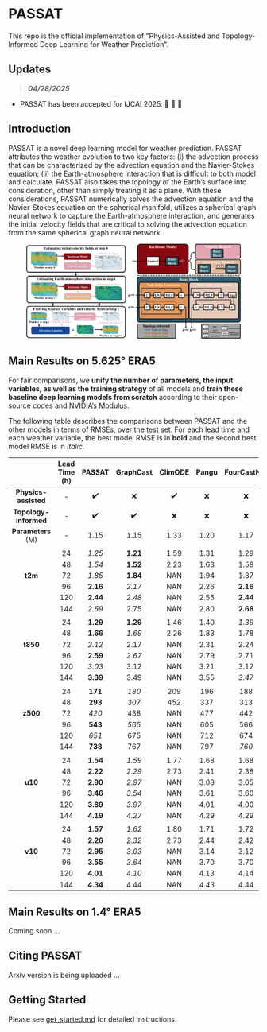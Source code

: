 # PASSAT
This repo is the official implementation of "Physics-Assisted and Topology-Informed Deep Learning for Weather Prediction".

## Updates
> ***04/28/2025*** 

* PASSAT has been accepted for IJCAI 2025. :tada: :tada: :tada: 

## Introduction
PASSAT is a novel deep learning model for weather prediction. PASSAT attributes the weather evolution to two key factors: (i) the advection process that can be characterized by the advection equation and the
Navier-Stokes equation; (ii) the Earth-atmosphere interaction that is difficult to both model and calculate. PASSAT also takes the topology of the Earth’s surface into consideration, other than simply treating it as a plane. With these considerations, PASSAT numerically solves the advection equation and the Navier-Stokes equation on the spherical manifold, utilizes a spherical graph neural network to capture the Earth-atmosphere interaction, and generates the initial velocity fields that are critical to solving the advection equation from the same spherical graph neural network.

<div align="center">
<img src="figures/overview.jpg" width="40%"> <img src="figures/gnn.jpg" width="45%">
</div>

## Main Results on 5.625° ERA5
For fair comparisons, we **unify the number of parameters, the input variables, as well as the training strategy** of all models and **train these baseline deep learning models from scratch** according to their open-source codes and [NVIDIA’s Modulus](https://github.com/NVIDIA/physicsnemo/tree/main).

The following table describes the comparisons between PASSAT and the other models in terms of RMSEs, over the test set. For each lead time and each weather variable, the best model RMSE is in **bold** and the second best model RMSE is in *italic*.
  
|  | **Lead Time (h)** | **PASSAT** | **GraphCast** | **ClimODE** | **Pangu** | **FourCastNet** | **SFNO** | **IFS T42** | **IFS T63** | 
| :---: | :---: | :---: | :---: | :---: | :---: | :---: | :---: | :---: | :---: | 
| **Physics-assisted** | - | :heavy_check_mark: | :x: | :heavy_check_mark: | :x: | :x: | :x: | - | - |
| **Topology-informed** | - | :heavy_check_mark: | :heavy_check_mark: | :x: | :x: | :x: | :x: | - | - |
| **Parameters** (M) | - | 1.15 | 1.15 | 1.33 | 1.20 | 1.17 | 1.15 | - | - |
|  |  |  |  | |  |  | |  |  | 
| | 24 | *1.25* | **1.21** | 1.59 | 1.31 | 1.29 | 1.43 | - | - |
| | 48 | *1.54* | **1.52** | 2.23 | 1.63 | 1.58 | 1.75 | - | - |
| **t2m** | 72 | *1.85* | **1.84** | NAN | 1.94 | 1.87 | 2.02 | 3.21 | 2.04 |
| | 96 | **2.16** | *2.17* | NAN | 2.26 | **2.16** | 2.30 | - | - |
| | 120 | **2.44** | *2.48* | NAN | 2.55 | **2.44** | 2.55 | 3.69 | **2.44** |
| | 144 | *2.69* | 2.75 | NAN | 2.80 | **2.68** | 2.76 | - | - |
|  |  |  |  | |  |  | |  |  | 
| | 24 | **1.29** | **1.29** | 1.46 | 1.40 | *1.39* | 1.51 | - | - | 
| | 48 | **1.66** | *1.69* | 2.26 | 1.83 | 1.78 | 1.91 | - | - |
| **t850** | 72 | *2.12* | 2.17 | NAN | 2.31 | 2.24 | 2.37 | 3.09 | **1.85** |
| | 96 | **2.59** | *2.67* | NAN | 2.79 | 2.71 | 2.84 | - | - |
| | 120 | *3.03* | 3.12 | NAN | 3.21 | 3.12 | 3.25 | 3.83 | **2.52** |
| | 144 | **3.39** | 3.49 | NAN | 3.55 | *3.47* | 3.59 | - | - |
|  |  |  |  | |  |  | |  |  | 
| | 24 | **171** | *180* | 209 | 196 | 188 | 205 | - | - |
| | 48 | **293** | *307* | 452 | 337 | 313 | 342 | - | - |
| **z500** | 72 | *420* | 438 | NAN | 477 | 442 | 478 | 489 | **268** |
| | 96 | **543** | *565* | NAN | 605 | 566 | 607 | - | - |
| | 120 | *651* | 675 | NAN | 712 | 674 | 718 | 743 | **463** |
| | 144 | **738** | 767 | NAN | 797 | *760* | 807 | - | - |
|  |  |  |  | |  |  | |  |  | 
| | 24 | **1.54** | *1.59* | 1.77 | 1.68 | 1.68 | 1.83 | - | - |
| | 48 | **2.22** | *2.29* | 2.73 | 2.41 | 2.38 | 2.50 | - | - |
| **u10** | 72 | **2.90** | *2.97* | NAN | 3.08 | 3.05 | 3.18 | - | - |
| | 96 | **3.46** | *3.54* | NAN | 3.61 | 3.60 | 3.73 | - | - |
| | 120 | **3.89** | *3.97* | NAN | 4.01 | 4.00 | 4.13 | - | - |
| | 144 | **4.19** | *4.27* | NAN | 4.29 | 4.29 | 4.41 | - | - |
|  |  |  |  | |  |  | |  |  | 
| | 24 | **1.57** | *1.62* | 1.80 | 1.71 | 1.72 | 1.86 | - | - |
| | 48 | **2.26** | *2.32* | 2.73 | 2.44 | 2.42 | 2.53 | - | - |
| **v10** | 72 | **2.95** | *3.03* | NAN | 3.14 | 3.12 | 3.24 | - | - |
| | 96 | **3.55** | *3.64* | NAN | 3.70 | 3.70 | 3.83 | - | - |
| | 120 | **4.01** | *4.10* | NAN | 4.13 | 4.14 | 4.27 | - | - |
| | 144 | **4.34** | 4.44 | NAN | *4.43* | 4.44 | 4.57 | - | - |

## Main Results on 1.4° ERA5
Coming soon ...

## Citing PASSAT
Arxiv version is being uploaded ...

## Getting Started

Please see [get_started.md](get_started.md) for detailed instructions.
